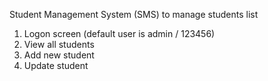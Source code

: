 Student Management System (SMS) to manage students list
1. Logon screen (default user is admin / 123456)
2. View all students
3. Add new student
4. Update student